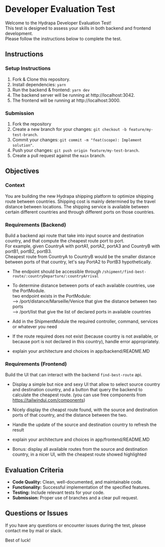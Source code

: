 # Developer Evaluation Test

Welcome to the Hydrapa Developer Evaluation Test!  
This test is designed to assess your skills in both backend and frontend development.  
Please follow the instructions below to complete the test.

## Instructions

### Setup Instructions

1. Fork & Clone this repository.
2. Install dependencies: `yarn`
3. Run the backend & frontend: `yarn dev`
4. The backend server will be running at http://localhost:3042.
5. The frontend will be running at http://localhost:3000.

### Submission

1. Fork the repository
2. Create a new branch for your changes: `git checkout -b feature/my-test-branch`.
3. Commit your changes: `git commit -m "feat(scope): Implement solution"`.
4. Push your changes: `git push origin feature/my-test-branch`.
5. Create a pull request against the `main` branch.

## Objectives

### Context

You are building the new Hydrapa shipping platform to optimize shipping route between countries. Shipping cost is mainly determined by the travel distance between locations.
The shipping service is available between certain different countries and through different ports on those countries.

### Requirements (Backend)

Build a backend api route that take into input source and destination country, and that compute the cheapest route port to port.  
For example, given CountryA with portA1, portA2, portA3 and CountryB with portB1, portB2, portB3.  
Cheapest route from CountryA to CountryB would be the smaller distance between ports of that country, let's say PortA2 to PortB3 hypothetically.  

- The endpoint should be accessible through `/shipment/find-best-route/:countryDeparture/:countryArrival`

- To determine distance between ports of each available countries, use the PortModule.  
two endpoint exists in the PortModule:  
--> /port/distance/Marseille/Venice that give the distance between two ports  
--> /port/list that give the list of declared ports in available countries  

- Add in the ShipmentModule the required controller, command, services or whatever you need

- If the route required does not exist (because country is not available, or because port is not declared in this country), handle error appropriately.

- explain your architecture and choices in app/backend/README.MD

### Requirements (Frontend)

Build the UI that can interact with the backend `find-best-route` api.

- Display a simple but nice and sexy UI that allow to select source country and destination country, and a button that query the backend to calculate the cheapest route. (you can use free components from https://tailwindui.com/components)

- Nicely display the cheapst route found, with the source and destination ports of that country, and the distance between the two.

- Handle the update of the source and destination country to refresh the result

- explain your architecture and choices in app/frontend/README.MD

- Bonus: display all available routes from the source and destination country, in a nicer UI, with the cheapest route showed highlighted

## Evaluation Criteria

- **Code Quality:** Clean, well-documented, and maintainable code.
- **Functionality:** Successful implementation of the specified features.
- **Testing:** Include relevant tests for your code.
- **Submission:** Proper use of branches and a clear pull request.

## Questions or Issues

If you have any questions or encounter issues during the test, please contact me by mail or slack.

Best of luck!